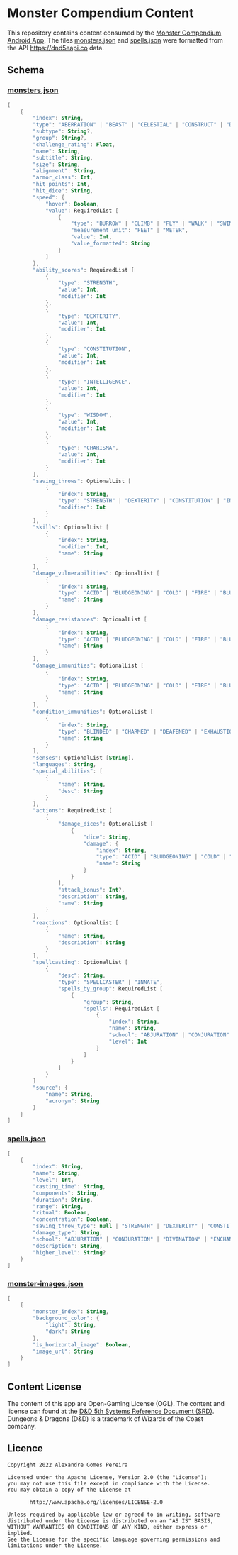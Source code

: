 # Monster Compendium Content

This repository contains content consumed by the [Monster Compendium Android App](https://github.com/alexandregpereira/monster-compendium). The files [monsters.json](json/monsters.json) and [spells.json](json/spells.json) were formatted from the API https://dnd5eapi.co data.

## Schema

### [monsters.json](json/monsters.json)

```kotlin
[
    {
        "index": String,
        "type": "ABERRATION" | "BEAST" | "CELESTIAL" | "CONSTRUCT" | "DRAGON" | "ELEMENTAL" | "FEY" | "FIEND" | "GIANT" | "HUMANOID" | "MONSTROSITY" | "OOZE" | "PLANT" | "UNDEAD",
        "subtype": String?,
        "group": String?,
        "challenge_rating": Float,
        "name": String,
        "subtitle": String,
        "size": String,
        "alignment": String,
        "armor_class": Int,
        "hit_points": Int,
        "hit_dice": String,
        "speed": {
            "hover": Boolean,
            "value": RequiredList [
                {
                    "type": "BURROW" | "CLIMB" | "FLY" | "WALK" | "SWIM",
                    "measurement_unit": "FEET" | "METER",
                    "value": Int,
                    "value_formatted": String
                }
            ]
        },
        "ability_scores": RequiredList [
            {
                "type": "STRENGTH",
                "value": Int,
                "modifier": Int
            },
            {
                "type": "DEXTERITY",
                "value": Int,
                "modifier": Int
            },
            {
                "type": "CONSTITUTION",
                "value": Int,
                "modifier": Int
            },
            {
                "type": "INTELLIGENCE",
                "value": Int,
                "modifier": Int
            },
            {
                "type": "WISDOM",
                "value": Int,
                "modifier": Int
            },
            {
                "type": "CHARISMA",
                "value": Int,
                "modifier": Int
            }
        ],
        "saving_throws": OptionalList [
            {
                "index": String,
                "type": "STRENGTH" | "DEXTERITY" | "CONSTITUTION" | "INTELLIGENCE" | "WISDOM" | "CHARISMA",
                "modifier": Int
            }
        ],
        "skills": OptionalList [
            {
                "index": String,
                "modifier": Int,
                "name": String
            }
        ],
        "damage_vulnerabilities": OptionalList [
            {
                "index": String,
                "type": "ACID" | "BLUDGEONING" | "COLD" | "FIRE" | "BLUDGEONING" | "LIGHTNING" | "NECROTIC" | "PIERCING" | "POISON" | "PSYCHIC" | "RADIANT" | "SLASHING" | "THUNDER" | "OTHER",
                "name": String
            }
        ],
        "damage_resistances": OptionalList [
            {
                "index": String,
                "type": "ACID" | "BLUDGEONING" | "COLD" | "FIRE" | "BLUDGEONING" | "LIGHTNING" | "NECROTIC" | "PIERCING" | "POISON" | "PSYCHIC" | "RADIANT" | "SLASHING" | "THUNDER" | "OTHER",
                "name": String
            }
        ],
        "damage_immunities": OptionalList [
            {
                "index": String,
                "type": "ACID" | "BLUDGEONING" | "COLD" | "FIRE" | "BLUDGEONING" | "LIGHTNING" | "NECROTIC" | "PIERCING" | "POISON" | "PSYCHIC" | "RADIANT" | "SLASHING" | "THUNDER" | "OTHER",
                "name": String
            }
        ],
        "condition_immunities": OptionalList [
            {
                "index": String,
                "type": "BLINDED" | "CHARMED" | "DEAFENED" | "EXHAUSTION" | "FRIGHTENED" | "GRAPPLED" | "PARALYZED" | "PETRIFIED" | "POISONED" | "PRONE" | "RESTRAINED" | "STUNNED" | "UNCONSCIOUS",
                "name": String
            }
        ],
        "senses": OptionalList [String],
        "languages": String,
        "special_abilities": [
            {
                "name": String,
                "desc": String
            }
        ],
        "actions": RequiredList [
            {
                "damage_dices": OptionalList [
                    {
                        "dice": String,
                        "damage": {
                            "index": String,
                            "type": "ACID" | "BLUDGEONING" | "COLD" | "FIRE" | "BLUDGEONING" | "LIGHTNING" | "NECROTIC" | "PIERCING" | "POISON" | "PSYCHIC" | "RADIANT" | "SLASHING" | "THUNDER" | "OTHER",
                            "name": String
                        }
                    }
                ],
                "attack_bonus": Int?,
                "description": String,
                "name": String
            }
        ],
        "reactions": OptionalList [
            {
                "name": String,
                "description": String
            }
        ],
        "spellcasting": OptionalList [
            {
                "desc": String,
                "type": "SPELLCASTER" | "INNATE",
                "spells_by_group": RequiredList [
                    {
                        "group": String,
                        "spells": RequiredList [
                            {
                                "index": String,
                                "name": String,
                                "school": "ABJURATION" | "CONJURATION" | "DIVINATION" | "ENCHANTMENT" | "EVOCATION" | "ILLUSION" | "NECROMANCY" | "TRANSMUTATION",
                                "level": Int
                            }
                        ]
                    }
                ]
            }
        ]
        "source": {
            "name": String,
            "acronym": String
        }
    }
]
```

### [spells.json](json/spells.json)

```kotlin
[
    {
        "index": String,
        "name": String,
        "level": Int,
        "casting_time": String,
        "components": String,
        "duration": String,
        "range": String,
        "ritual": Boolean,
        "concentration": Boolean,
        "saving_throw_type": null | "STRENGTH" | "DEXTERITY" | "CONSTITUTION" | "INTELLIGENCE" | "WISDOM" | "CHARISMA",
        "damage_type": String,
        "school": "ABJURATION" | "CONJURATION" | "DIVINATION" | "ENCHANTMENT" | "EVOCATION" | "ILLUSION" | "NECROMANCY" | "TRANSMUTATION",
        "description": String,
        "higher_level": String?
    }
]
```

### [monster-images.json](json/monster-images.json)

```kotlin
[
    {
        "monster_index": String,
        "background_color": {
            "light": String,
            "dark": String
        },
        "is_horizontal_image": Boolean,
        "image_url": String
    }
]
```

## Content License

The content of this app are Open-Gaming License (OGL). The content and license can found at the [D&D 5th Systems Reference Document (SRD)](https://dnd.wizards.com/resources/systems-reference-document). Dungeons & Dragons (D&D) is a trademark of Wizards of the Coast company.

## Licence

    Copyright 2022 Alexandre Gomes Pereira
    
    Licensed under the Apache License, Version 2.0 (the "License");
    you may not use this file except in compliance with the License.
    You may obtain a copy of the License at
    
           http://www.apache.org/licenses/LICENSE-2.0
    
    Unless required by applicable law or agreed to in writing, software
    distributed under the License is distributed on an "AS IS" BASIS,
    WITHOUT WARRANTIES OR CONDITIONS OF ANY KIND, either express or implied.
    See the License for the specific language governing permissions and
    limitations under the License.
